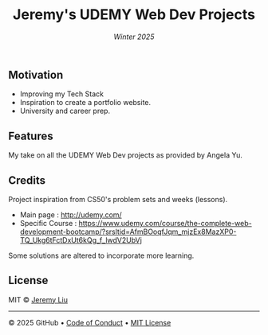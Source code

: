 <header>

<!--
  <<< Author notes: Course header >>>
  Include a 1280×640 image, course title in sentence case, and a concise description in emphasis.
  In your repository settings: enable template repository, add your 1280×640 social image, auto delete head branches.
  Add your open source license, GitHub uses MIT license.
-->

# Jeremy's UDEMY Web Dev Projects

_Winter 2025_

</header>

<!--
  <<< Author notes: Finish >>>
  Review what we learned, ask for feedback, provide next steps.
-->

## Motivation
- Improving my Tech Stack
- Inspiration to create a portfolio website.
- University and career prep.

## Features

My take on all the UDEMY Web Dev projects as provided by Angela Yu.

## Credits

Project inspiration from CS50's problem sets and weeks (lessons).
- Main page        : http://udemy.com/
- Specific Course  : https://www.udemy.com/course/the-complete-web-development-bootcamp/?srsltid=AfmBOoqfJqm_mjzEx8MazXP0-TQ_Ukg6tFctDxUt6kQg_f_lwdV2UbVj

Some solutions are altered to incorporate more learning.

## License
MIT © [Jeremy Liu]()

<footer>

<!--
  <<< Author notes: Footer >>>
  Add a link to get support, GitHub status page, code of conduct, license link.
-->

---

&copy; 2025 GitHub &bull; [Code of Conduct](https://www.contributor-covenant.org/version/2/1/code_of_conduct/code_of_conduct.md) &bull; [MIT License](https://gh.io/mit)

</footer>
